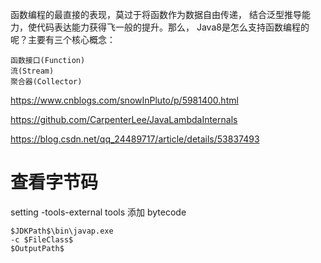 
函数编程的最直接的表现，莫过于将函数作为数据自由传递，
结合泛型推导能力，使代码表达能力获得飞一般的提升。那么，
Java8是怎么支持函数编程的呢？主要有三个核心概念：
```
函数接口(Function)
流(Stream)
聚合器(Collector)
```
https://www.cnblogs.com/snowInPluto/p/5981400.html

https://github.com/CarpenterLee/JavaLambdaInternals


https://blog.csdn.net/qq_24489717/article/details/53837493
# 查看字节码
setting -tools-external tools 添加 bytecode
```
$JDKPath$\bin\javap.exe
-c $FileClass$
$OutputPath$
```